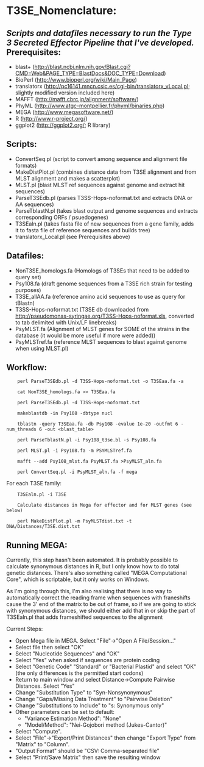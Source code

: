 T3SE_Nomenclature: 
=================
*Scripts and datafiles necessary to run the Type 3 Secreted Effector Pipeline that I've developed.*
Prerequisites:
--------------

 * blast+ (http://blast.ncbi.nlm.nih.gov/Blast.cgi?CMD=Web&PAGE_TYPE=BlastDocs&DOC_TYPE=Download)
 * BioPerl (http://www.bioperl.org/wiki/Main_Page)
 * translatorx (http://pc16141.mncn.csic.es/cgi-bin/translatorx_vLocal.pl; slightly modified version included here)
 * MAFFT (http://mafft.cbrc.jp/alignment/software/)
 * PhyML (http://www.atgc-montpellier.fr/phyml/binaries.php)
 * MEGA (http://www.megasoftware.net/)
 * R (http://www.r-project.org/)
 * ggplot2 (http://ggplot2.org/; R library)
 
 
 
Scripts:
--------

* ConvertSeq.pl (script to convert among sequence and alignment file formats)
* MakeDistPlot.pl (combines distance data from T3SE alignment and from MLST alignment and makes a scatterplot)
* MLST.pl (blast MLST ref sequences against genome and extract hit sequences)
* ParseT3SEdb.pl (parses T3SS-Hops-noformat.txt and extracts DNA or AA sequences)
* ParseTblastN.pl (takes blast output and genome sequences and extracts corresponding ORFs / psuedogenes)
* T3SEaln.pl (takes fasta file of new sequences from a gene family, adds it to fasta file of reference sequences and builds tree)
* translatorx_Local.pl (see Prerequisites above)
 
 

Datafiles:
----------

* NonT3SE_homologs.fa (Homologs of T3SEs that need to be added to query set)
* Psy108.fa (draft genome sequences from a T3SE rich strain for testing purposes)
* T3SE_allAA.fa (reference amino acid sequences to use as query for tBlastn)
* T3SS-Hops-noformat.txt (T3SE db downloaded from http://pseudomonas-syringae.org/T3SS-Hops-noformat.xls, 
 converted to tab delimited with Unix/LF linebreaks)
* PsyMLST.fa (Alignment of MLST genes for SOME of the strains in the database (it would be more useful if more were added))
* PsyMLSTref.fa (reference MLST sequences to blast against genome when using MLST.pl)



Workflow:
---------
        perl ParseT3SEdb.pl -d T3SS-Hops-noformat.txt -o T3SEaa.fa -a

        cat NonT3SE_homologs.fa >> T3SEaa.fa

        perl ParseT3SEdb.pl -d T3SS-Hops-noformat.txt

        makeblastdb -in Psy108 -dbtype nucl

        tblastn -query T3SEaa.fa -db Psy108 -evalue 1e-20 -outfmt 6 -num_threads 6 -out <blast_table>

        perl ParseTblastN.pl -i Psy108_t3se.bl -s Psy108.fa

        perl MLST.pl -i Psy108.fa -m PSYMLSTref.fa

        mafft --add Psy108_mlst.fa PsyMLST.fa >PsyMLST_aln.fa

        perl ConvertSeq.pl -i PsyMLST_aln.fa -f mega 
 
For each T3SE family:

        T3SEaln.pl -i T3SE

        Calculate distances in Mega for effector and for MLST genes (see below)

        perl MakeDistPlot.pl -m PsyMLSTdist.txt -t DNA/Distances/T3SE.dist.txt



Running MEGA:
-------------

Currently, this step hasn't been automated. It is probably possible to calculate synonymous
distances in R, but I only know how to do total genetic distances. There's also something
called "MEGA Computational Core", which is scriptable, but it only works on Windows.

As I'm going through this, I'm also realising that there is no way to automatically
correct the reading frame when sequences with franeshifts cause the 3' end of the matrix to
be out of frame, so if we are going to stick with synonymous distances, we should either
add that in or skip the part of T3SEaln.pl that adds frameshifted sequences to the alignment

Current Steps:
* Open Mega file in MEGA. Select "File"->"Open A File/Session..."
* Select file then select "OK"
* Select "Nucleotide Sequences" and "OK" 
* Select "Yes" when asked if sequences are protein coding
* Select "Genetic Code" "Standard" or "Bacterial Plastid" and select "OK" (the only differences is the permitted start codons)
* Return to main window and select Distance->Compute Pairwise Distances. Select "Yes"
* Change "Substitution Type" to "Syn-Nonsynonymous"
* Change "Gaps/Missing Data Treatment" to "Pairwise Deletion"
* Change "Substitutions to Include" to "s: Synonymous only"
* Other parameters can be set to default:
    - "Variance Estimation Method": "None" 
    - "Model/Method": "Nei-Gojobori method (Jukes-Cantor)"
* Select "Compute".
* Select "File"->"Export/Print Distances" then change "Export Type" from "Matrix" to "Column".
* "Output Format" should be "CSV: Comma-separated file"
* Select "Print/Save Matrix" then save the resulting window



